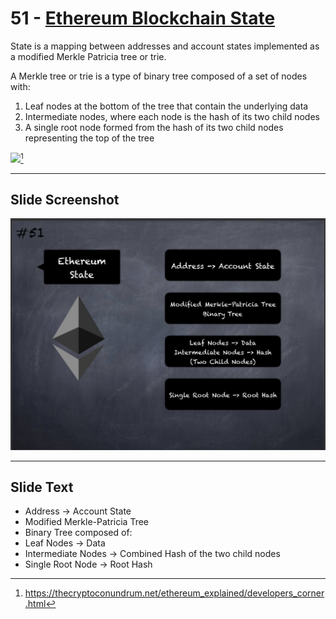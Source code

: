 # 51 - [Ethereum Blockchain State](Ethereum%20Blockchain%20State.md) 

State is a mapping between addresses and account states implemented as a modified Merkle Patricia tree or trie. 

A Merkle tree or trie is a type of binary tree composed of a set of nodes with:
1. Leaf nodes at the bottom of the tree that contain the underlying data
2. Intermediate nodes, where each node is the hash of its two child nodes
3. A single root node formed from the hash of its two child nodes representing the top of the tree

![](patricia-trie-1.png)[^1]
___
## Slide Screenshot
![051.jpg](../../images/1.%20Ethereum%20101/051.jpg)
___
## Slide Text
- Address -> Account State
- Modified Merkle-Patricia Tree
- Binary Tree composed of:
- Leaf Nodes -> Data
- Intermediate Nodes -> Combined Hash of the two child nodes
- Single Root Node -> Root Hash

[^1]:https://thecryptoconundrum.net/ethereum_explained/developers_corner.html